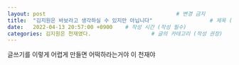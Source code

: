 ```yaml
---
layout: post                                         # 변경 금지
title:  "김지원은 바보라고 생각하실 수 있지만 아닙니다"                  # 제목 (작성 필수)
date:   2022-04-13 20:57:00 +0900    # 작성 시간 (작성 필수)
categories: 김지원은 천재였다.                   # 글의 카테고리 (작성 권장)
---
```



글쓰기를 이렇게 어렵게 만들면 어떡하라는거야 이 천재야
